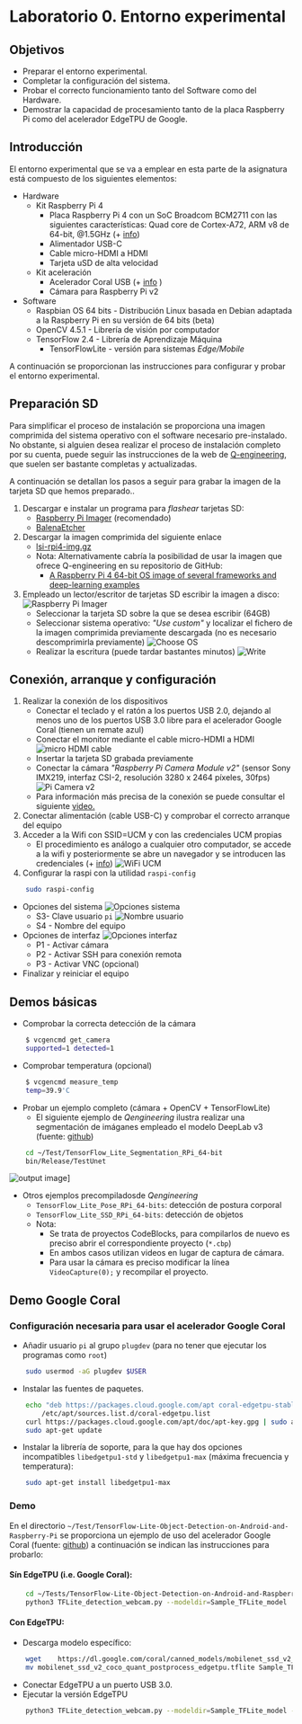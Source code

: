 # Laboratorio 0. Entorno experimental

## Objetivos

* Preparar el entorno experimental.
* Completar la configuración del sistema.
* Probar el correcto funcionamiento tanto del Software como del Hardware.
* Demostrar la capacidad de procesamiento tanto de la placa Raspberry Pi como del acelerador EdgeTPU de Google.

## Introducción

El entorno experimental que se va a emplear en esta parte de la asignatura está compuesto de los siguientes elementos:

* Hardware
  * Kit Raspberry Pi 4
    * Placa Raspberry Pi 4 con un SoC Broadcom BCM2711 con las siguientes características: Quad core de Cortex-A72, ARM v8 de 64-bit, @1.5GHz (+ [info](https://www.raspberrypi.org/products/raspberry-pi-4-model-b/specifications/)) 
    * Alimentador USB-C
    * Cable micro-HDMI a HDMI
    * Tarjeta uSD de alta velocidad
  * Kit aceleración
    * Acelerador Coral USB (+ [info](https://coral.ai/products/accelerator/) )
    * Cámara para Raspberry Pi v2
* Software
  * Raspbian OS 64 bits - Distribución Linux basada en Debian adaptada a la Raspberry Pi en su versión de 64 bits (beta)
  * OpenCV 4.5.1 - Librería de visión por computador
  * TensorFlow 2.4 - Librería de Aprendizaje Máquina
    * TensorFlowLite - versión para sistemas *Edge/Mobile*

A continuación se proporcionan las instrucciones para configurar y probar el entorno experimental.

## Preparación SD

Para simplificar el proceso de instalación se proporciona una imagen comprimida del sistema operativo con el software necesario pre-instalado. No obstante, si alguien desea realizar el proceso de instalación completo por su cuenta, puede seguir las instrucciones de la web de [Q-engineering](https://qengineering.eu), que suelen ser bastante completas y actualizadas.

A continuación se detallan los pasos a seguir para grabar la imagen de la tarjeta SD que hemos preparado..

1. Descargar e instalar un programa para *flashear* tarjetas SD:
	* [Raspberry Pi Imager](https://www.raspberrypi.org/software/) (recomendado)
	* [BalenaEtcher](https://www.balena.io/etcher/)
2. Descargar la imagen comprimida del siguiente enlace
	* [lsi-rpi4-img.gz](https://drive.google.com/file/d/18N4STU_utrJCgKZ_HA9Ot8QORdKj4oLR/view?usp=share_link)
	* Nota: Alternativamente cabría la posibilidad de usar la imagen que ofrece Q-engineering en su repositorio de GitHub:
		* [A Raspberry Pi 4 64-bit OS image of several frameworks and deep-learning examples](https://github.com/Qengineering/RPi-image)
3. Empleado un lector/escritor de tarjetas SD escribir la imagen a disco:
	![Raspberry Pi Imager](image-20210412232727709.png) 
	* Seleccionar la tarjeta SD sobre la que se desea escribir (64GB)
	* Seleccionar sistema operativo: *"Use custom"* y localizar el fichero de la imagen comprimida previamente descargada (no es necesario descomprimirla previamente)
	![Choose OS](image-20210412233000832.png)
	* Realizar la escritura (puede tardar bastantes minutos)
	![Write](image-20210412233636340.png)

## Conexión, arranque y configuración

1. Realizar la conexión de los dispositivos
	* Conectar el teclado y el ratón a los puertos USB 2.0, dejando al menos uno de los puertos USB 3.0 libre para el acelerador Google Coral (tienen un remate azul)
	* Conectar el monitor mediante el cable micro-HDMI a HDMI
		![micro HDMI cable](https://img.pccomponentes.com/articles/22/221646/k1481-1.jpg)
	* Insertar la tarjeta SD grabada previamente
	* Conectar la cámara *"Raspberry Pi Camera Module v2"* (sensor Sony IMX219, interfaz CSI-2, resolución 3280 x 2464 píxeles, 30fps)
		![Pi Camera v2](pi-camera.jpg)
	* Para información más precisa de la conexión se puede consultar el siguiente [video.](https://youtu.be/lAbpDRy-gc0)
2. Conectar alimentación (cable USB-C) y comprobar el correcto arranque del equipo
3. Acceder a la Wifi con SSID=UCM y con las credenciales UCM propias
	* El procedimiento es análogo a cualquier otro computador, se accede a la wifi y posteriormente se abre un navegador y  se introducen las credenciales (+ [info](https://ssii.ucm.es/ucm))
	![WiFi UCM](https://ssii.ucm.es/data/cont/media/www/pag-6768/caratula%20UCM%20g.jpg)
4. Configurar la raspi con la utilidad `raspi-config`

```bash
	sudo raspi-config
```

* Opciones del sistema
	![Opciones sistema](image-20210413000234657.png)
	* S3- Clave usuario `pi`
		![Nombre usuario](image-20210413000356479.png)
	* S4 - Nombre del equipo
* Opciones de interfaz
	![Opciones interfaz](image-20210413001135185.png)
	* P1 - Activar cámara
	* P2 - Activar SSH para conexión remota
	* P3 - Activar VNC (opcional)
* Finalizar y reiniciar el equipo

## Demos básicas

* Comprobar la correcta detección de la cámara
```bash
	$ vcgencmd get_camera
	supported=1 detected=1
```
* Comprobar temperatura (opcional)
```bash
	$ vcgencmd measure_temp
	temp=39.9'C
```
* Probar un ejemplo completo (cámara + OpenCV + TensorFlowLite)
	* El siguiente ejemplo de *Qengineering* ilustra realizar una segmentación de imáganes empleado el modelo DeepLab v3 (fuente: [github](https://github.com/Qengineering/TensorFlow_Lite_Segmentation_RPi_64-bit))
```bash
	cd ~/Test/TensorFlow_Lite_Segmentation_RPi_64-bit
	bin/Release/TestUnet
```
![output image](https://camo.githubusercontent.com/25f64d9aa42084c3b9d766e5d883452cc8b652286b5a0b50bd1437c6b68156b3/68747470733a2f2f71656e67696e656572696e672e65752f696d616765732f556e65745f36342e6a7067)]



* Otros ejemplos precompiladosde *Qengineering* 
	* `TensorFlow_Lite_Pose_RPi_64-bits`: detección de postura corporal
	* `TensorFlow_Lite_SSD_RPi_64-bits`: detección de objetos
	* Nota:
		* Se trata de proyectos CodeBlocks, para compilarlos de nuevo es preciso abrir el correspondiente proyecto (`*.cbp`)
		* En ambos casos utilizan videos en lugar de captura de cámara.
		* Para usar la cámara es preciso modificar la línea `VideoCapture(0);` y recompilar el proyecto.

## Demo Google Coral

### Configuración necesaria para usar el acelerador Google Coral
* Añadir usuario `pi` al grupo `plugdev` (para no tener que ejecutar los programas como `root`)
```bash
	sudo usermod -aG plugdev $USER
```
* Instalar las fuentes de paquetes.
```bash
	echo "deb https://packages.cloud.google.com/apt coral-edgetpu-stable main" | sudo tee \
		/etc/apt/sources.list.d/coral-edgetpu.list
	curl https://packages.cloud.google.com/apt/doc/apt-key.gpg | sudo apt-key add -
	sudo apt-get update
```
* Instalar la librería de soporte, para la que hay dos opciones incompatibles `libedgetpu1-std` y `libedgetpu1-max` (máxima frecuencia y temperatura):
```bash
	sudo apt-get install libedgetpu1-max
```
### Demo
En el directorio `~/Test/TensorFlow-Lite-Object-Detection-on-Android-and-Raspberry-Pi` se proporciona un ejemplo de uso del acelerador Google Coral (fuente: [github](https://github.com/EdjeElectronics/TensorFlow-Lite-Object-Detection-on-Android-and-Raspberry-Pi/blob/master/Raspberry_Pi_Guide.md)) a continuación se indican las instrucciones para probarlo:

#### Sín EdgeTPU (i.e. Google Coral):
```bash
	cd ~/Tests/TensorFlow-Lite-Object-Detection-on-Android-and-Raspberry-Pi
	python3 TFLite_detection_webcam.py --modeldir=Sample_TFLite_model
```
#### Con EdgeTPU:

* Descarga modelo específico:
```bash
	wget    https://dl.google.com/coral/canned_models/mobilenet_ssd_v2_coco_quant_postprocess_edgetpu.tflite         
	mv mobilenet_ssd_v2_coco_quant_postprocess_edgetpu.tflite Sample_TFLite_model/edgetpu.tflite
```
* Conectar EdgeTPU a un puerto USB 3.0.
* Ejecutar la versión EdgeTPU
```bash
	python3 TFLite_detection_webcam.py --modeldir=Sample_TFLite_model --edgetpu
```

